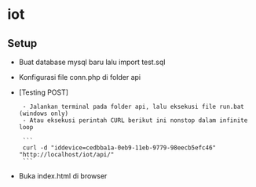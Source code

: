 # iot

## Setup

 - Buat database mysql baru lalu import test.sql
 - Konfigurasi file conn.php di folder api
 - [Testing POST]
 
		- Jalankan terminal pada folder api, lalu eksekusi file run.bat (windows only) 
		- Atau eksekusi perintah CURL berikut ini nonstop dalam infinite loop 
		
		```		
		curl -d "iddevice=cedbba1a-0eb9-11eb-9779-98eecb5efc46" "http://localhost/iot/api/"
		```
		
 - Buka index.html di browser